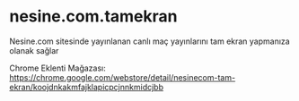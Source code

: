 # nesine.com.tamekran
Nesine.com sitesinde yayınlanan canlı maç yayınlarını tam ekran yapmanıza olanak sağlar

Chrome Eklenti Mağazası: https://chrome.google.com/webstore/detail/nesinecom-tam-ekran/koojdnkakmfajklapicpcjnnkmidcjbb
